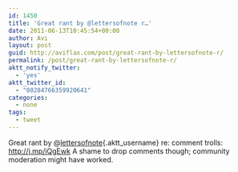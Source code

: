 ```yaml
---
id: 1450
title: 'Great rant by @lettersofnote r…'
date: 2011-06-13T10:45:54+00:00
author: Avi
layout: post
guid: http://aviflax.com/post/great-rant-by-lettersofnote-r/
permalink: /post/great-rant-by-lettersofnote-r/
aktt_notify_twitter:
  - 'yes'
aktt_twitter_id:
  - "80284766359920641"
categories:
  - none
tags:
  - tweet
---
```

Great rant by @[lettersofnote](http://twitter.com/lettersofnote){.aktt_username} re: comment trolls: <a href="http://j.mp/iQgEwk" rel="nofollow">http://j.mp/iQgEwk</a> A shame to drop comments though; community moderation might have worked.
